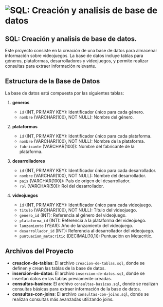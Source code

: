 # ![SQL: Creación y analisis de base de datos](https://t3.ftcdn.net/jpg/02/39/40/08/360_F_239400826_YQExbFZM7u7yesAAnEyZb8QauJu22MWQ.jpg)

## SQL: Creación y analisis de base de datos.

Este proyecto consiste en la creación de una base de datos para almacenar información sobre videojuegos. La base de datos incluye tablas para géneros, plataformas, desarrolladores y videojuegos, y permite realizar consultas para extraer información relevante.

## Estructura de la Base de Datos

La base de datos está compuesta por las siguientes tablas:

1. **generos**
   - `id` (INT, PRIMARY KEY): Identificador único para cada género.
   - `nombre` (VARCHAR(100), NOT NULL): Nombre del género.

2. **plataformas**
   - `id` (INT, PRIMARY KEY): Identificador único para cada plataforma.
   - `nombre` (VARCHAR(100), NOT NULL): Nombre de la plataforma.
   - `fabricante` (VARCHAR(100)): Nombre del fabricante de la plataforma.

3. **desarrolladores**
   - `id` (INT, PRIMARY KEY): Identificador único para cada desarrollador.
   - `nombre` (VARCHAR(100), NOT NULL): Nombre del desarrollador.
   - `pais` (VARCHAR(100)): País de origen del desarrollador.
   - `rol` (VARCHAR(50)): Rol del desarrollador.

4. **videojuegos**
   - `id` (INT, PRIMARY KEY): Identificador único para cada videojuego.
   - `titulo` (VARCHAR(100), NOT NULL): Título del videojuego.
   - `genero_id` (INT): Referencia al género del videojuego.
   - `plataforma_id` (INT): Referencia a la plataforma del videojuego.
   - `lanzamiento` (YEAR): Año de lanzamiento del videojuego.
   - `desarrollador_id` (INT): Referencia al desarrollador del videojuego.
   - `puntuacion_metacritic` (DECIMAL(10,1)): Puntuación en Metacritic.

## Archivos del Proyecto

- **creacion-de-tablas**: El archivo `creacion-de-tablas.sql`, donde se definen y crean las tablas de la base de datos.
- **insercion-de-datos**: El archivo `insercion-de-datos.sql`, donde se insertan datos en las tablas previamente creadas.
- **consultas-basicas**: El archivo `consultas-basicas.sql`, donde se realizan consultas básicas para extraer información de la base de datos.
- **consultas-con-joins**: El archivo `consultas-con-joins.sql`, donde se realizan consultas más avanzadas utilizando joins.

